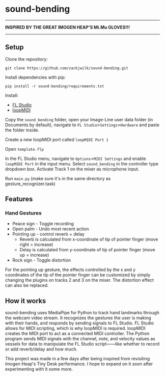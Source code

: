 # sound-bending
---
**INSPIRED BY THE GREAT IMOGEN HEAP'S Mi.Mu GLOVES!!!**

---
## Setup
Clone the repository:

`git clone https://github.com/zackjwilk/sound-bending.git`

Install dependencies with pip:

`pip install -r sound-bending/requirements.txt`

Install:
* [FL Studio](https://www.image-line.com/fl-studio/)
* [loopMIDI](https://www.tobias-erichsen.de/software/loopmidi.html)

Copy the `sound_bending` folder, open your Image-Line user data folder (in Documents by default), navigate to `FL Studio`>`Settings`>`Hardware` and paste the folder inside.

Create a new loopMIDI port called `loopMIDI Port 1`

Open `template.flp`

In the FL Studio menu, navigate to `Options`>`MIDI Settings` and enable `loopMIDI Port` in the input menu. Select `sound_bending` in the controller type dropdown box.
Activate Track 1 on the mixer as microphone input.

Run `main.py` (make sure it's in the same directory as gesture_recognizer.task)

## Features
### Hand Gestures
* Peace sign - Toggle recording
* Open palm - Undo most recent action
* Pointing up - control reverb + delay
  + Reverb is calculated from x-coordinate of tip of pointer finger (move right = increase)
  + Delay is calculated from y-coordinate of tip of pointer finger (move up = increase)
* Rock sign - Toggle distortion
 
For the pointing up gesture, the effects controlled by the x and y coordinates of the tip of the pointer finger can be customized by simply changing the plugins on tracks 2 and 3 on the mixer. The distortion effect can also be replaced.

## How it works
sound-bending uses MediaPipe for Python to track hand landmarks through the webcam video stream. It recognizes the gestures the user is making with their hands, and responds by sending signals to FL Studio. FL Studio allows for MIDI scripting, which is why loopMIDI is required. loopMIDI creates the MIDI port to act as a connected MIDI controller. The Python program sends MIDI signals with the channel, note, and velocity values as vessels for data to manipulate the FL Studio script——like whether to record or add reverb/delay and how much.

This project was made in a few days after being inspired from revisiting Imogen Heap's Tiny Desk performance. I hope to expand on it soon after experimenting with it some more.
